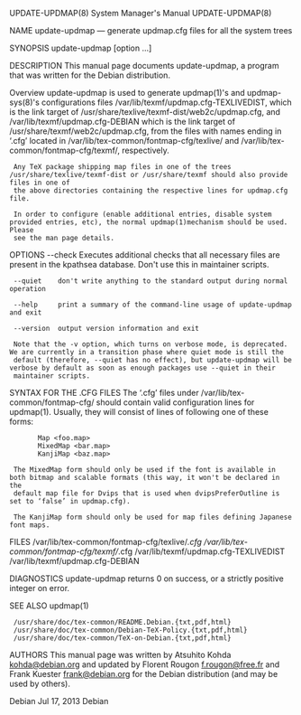 UPDATE-UPDMAP(8)                                              System Manager's Manual                                             UPDATE-UPDMAP(8)

NAME
     update-updmap — generate updmap.cfg files for all the system trees

SYNOPSIS
     update-updmap [option ...]

DESCRIPTION
     This manual page documents update-updmap, a program that was written for the Debian distribution.

   Overview
     update-updmap is used to generate updmap(1)'s and updmap-sys(8)'s configurations files /var/lib/texmf/updmap.cfg-TEXLIVEDIST, which is the
     link target of /usr/share/texlive/texmf-dist/web2c/updmap.cfg, and /var/lib/texmf/updmap.cfg-DEBIAN which is the link target of
     /usr/share/texmf/web2c/updmap.cfg, from the files with names ending in ‘.cfg’ located in /var/lib/tex-common/fontmap-cfg/texlive/ and
     /var/lib/tex-common/fontmap-cfg/texmf/, respectively.

     Any TeX package shipping map files in one of the trees /usr/share/texlive/texmf-dist or /usr/share/texmf should also provide files in one of
     the above directories containing the respective lines for updmap.cfg file.

     In order to configure (enable additional entries, disable system provided entries, etc), the normal updmap(1)mechanism should be used. Please
     see the man page details.

OPTIONS
     --check    Executes additional checks that all necessary files are present in the kpathsea database. Don't use this in maintainer scripts.

     --quiet    don't write anything to the standard output during normal operation

     --help     print a summary of the command-line usage of update-updmap and exit

     --version  output version information and exit

     Note that the -v option, which turns on verbose mode, is deprecated.  We are currently in a transition phase where quiet mode is still the
     default (therefore, --quiet has no effect), but update-updmap will be verbose by default as soon as enough packages use --quiet in their
     maintainer scripts.

SYNTAX FOR THE .CFG FILES
     The ‘.cfg’ files under /var/lib/tex-common/fontmap-cfg/ should contain valid configuration lines for updmap(1).  Usually, they will consist
     of lines of following one of these forms:

           Map <foo.map>
           MixedMap <bar.map>
           KanjiMap <baz.map>

     The MixedMap form should only be used if the font is available in both bitmap and scalable formats (this way, it won't be declared in the
     default map file for Dvips that is used when dvipsPreferOutline is set to ‘false’ in updmap.cfg).

     The KanjiMap form should only be used for map files defining Japanese font maps.

FILES
     /var/lib/tex-common/fontmap-cfg/texlive/*.cfg
     /var/lib/tex-common/fontmap-cfg/texmf/*.cfg
     /var/lib/texmf/updmap.cfg-TEXLIVEDIST
     /var/lib/texmf/updmap.cfg-DEBIAN

DIAGNOSTICS
     update-updmap returns 0 on success, or a strictly positive integer on error.

SEE ALSO
     updmap(1)

     /usr/share/doc/tex-common/README.Debian.{txt,pdf,html}
     /usr/share/doc/tex-common/Debian-TeX-Policy.{txt,pdf,html}
     /usr/share/doc/tex-common/TeX-on-Debian.{txt,pdf,html}

AUTHORS
     This manual page was written by Atsuhito Kohda <kohda@debian.org> and updated by Florent Rougon <f.rougon@free.fr> and Frank Kuester
     <frank@debian.org> for the Debian distribution (and may be used by others).

Debian                                                             Jul 17, 2013                                                             Debian
